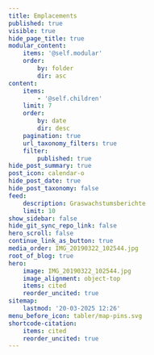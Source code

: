 ```yaml
---
title: Emplacements
published: true
visible: true
hide_page_title: true
modular_content:
    items: '@self.modular'
    order:
        by: folder
        dir: asc
content:
    items:
        - '@self.children'
    limit: 7
    order:
        by: date
        dir: desc
    pagination: true
    url_taxonomy_filters: true
    filter:
        published: true
hide_post_summary: true
post_icon: calendar-o
hide_post_date: true
hide_post_taxonomy: false
feed:
    description: Graswachstumsberichte
    limit: 10
show_sidebar: false
hide_git_sync_repo_link: false
hero_scroll: false
continue_link_as_button: true
media_order: IMG_20190322_102544.jpg
root_of_blog: true
hero:
    image: IMG_20190322_102544.jpg
    image_alignment: object-top
    items: cited
    reorder_uncited: true
sitemap:
    lastmod: '20-03-2025 12:26'
menu_before_icon: tabler/map-pins.svg
shortcode-citation:
    items: cited
    reorder_uncited: true
---
```


